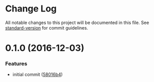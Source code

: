 # Change Log

All notable changes to this project will be documented in this file. See [standard-version](https://github.com/conventional-changelog/standard-version) for commit guidelines.

<a name="0.1.0"></a>
# 0.1.0 (2016-12-03)


### Features

* initial commit ([58016b4](https://github.com/clebert/tipi-template-tsapp/commit/58016b4))
